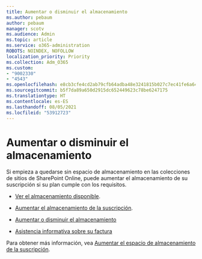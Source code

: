 ```yaml
---
title: Aumentar o disminuir el almacenamiento
ms.author: pebaum
author: pebaum
manager: scotv
ms.audience: Admin
ms.topic: article
ms.service: o365-administration
ROBOTS: NOINDEX, NOFOLLOW
localization_priority: Priority
ms.collection: Adm_O365
ms.custom:
- "9002330"
- "4543"
ms.openlocfilehash: e8cb3cfe4cd2ab79cfb64adba48e3241815b027c7ec41fe6a640ba7baa34ae7e
ms.sourcegitcommit: b5f7da89a650d2915dc652449623c78be6247175
ms.translationtype: HT
ms.contentlocale: es-ES
ms.lasthandoff: 08/05/2021
ms.locfileid: "53912723"
---
```

# <a name="increase-or-decrease-storage"></a>Aumentar o disminuir el almacenamiento

Si empieza a quedarse sin espacio de almacenamiento en las colecciones de sitios de SharePoint Online, puede aumentar el almacenamiento de su suscripción si su plan cumple con los requisitos. 

- [Ver el almacenamiento disponible](https://docs.microsoft.com/microsoft-365/commerce/add-storage-space?view=o365-worldwide#view-available-storage). 

- [Aumentar el almacenamiento de la suscripción](https://docs.microsoft.com/microsoft-365/commerce/add-storage-space?view=o365-worldwide#add-storage-to-your-subscription). 

- [Aumentar o disminuir el almacenamiento](https://docs.microsoft.com/microsoft-365/commerce/add-storage-space?view=o365-worldwide#increase-or-decrease-storage) 

- [Asistencia informativa sobre su factura](https://docs.microsoft.com/microsoft-365/commerce/billing-and-payments/understand-your-invoice?view=o365-worldwide)

Para obtener más información, vea [Aumentar el espacio de almacenamiento de la suscripción](https://docs.microsoft.com/microsoft-365/commerce/add-storage-space?view=o365-worldwide). 

